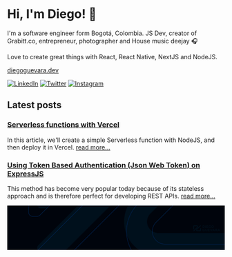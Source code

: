 
# Hi, I'm Diego! 👋

I'm a software engineer form Bogotá, Colombia. JS Dev, creator of Grabitt.co, entrepreneur, photographer and House music deejay 🎧

Love to create great things with React, React Native, NextJS and NodeJS.

[diegoguevara.dev](https://diegoguevara.dev)

<a href="https://www.linkedin.com/in/diegoguevara/" target="_blank"><img src="https://img.shields.io/badge/LinkedIn-%230077B5.svg?&style=flat-square&logo=linkedin&logoColor=white" alt="LinkedIn"></a>
<a href="https://twitter.com/diegoguevaraco" target="_blank"><img src="https://img.shields.io/badge/-Twitter-1da1f2?style=flat-square&labelColor=1da1f2&logo=twitter&logoColor=white" alt="Twitter"></a>
<a href="https://www.instagram.com/diegoguevara/" target="_blank"><img src="https://img.shields.io/badge/Instagram-%23E4405F.svg?&style=flat-square&logo=instagram&logoColor=white" alt="Instagram"></a>

## Latest posts

### [Serverless functions with Vercel](https://dev.to/diegoguevara/serverless-functions-with-vercel-287n)
In this article, we'll create a simple Serverless function with NodeJS, and then deploy it in Vercel. [read more...](https://dev.to/diegoguevara/serverless-functions-with-vercel-287n)

### [Using Token Based Authentication (Json Web Token) on ExpressJS](https://medium.com/@diegoguevaraco/usando-token-based-authentication-json-web-token-en-expressjs-ba3dab7bc13c)
This method has become very popular today because of its stateless approach and is therefore perfect for developing REST APIs. [read more...](https://medium.com/@diegoguevaraco/usando-token-based-authentication-json-web-token-en-expressjs-ba3dab7bc13c)


![Diego Guevara](https://raw.githubusercontent.com/diegoguevara/diegoguevara/master/cover.png)

<!--
**diegoguevara/diegoguevara** is a ✨ _special_ ✨ repository because its `README.md` (this file) appears on your GitHub profile.

Here are some ideas to get you started:

- 🔭 I’m currently working on ...
- 🌱 I’m currently learning ...
- 👯 I’m looking to collaborate on ...
- 🤔 I’m looking for help with ...
- 💬 Ask me about ...
- 📫 How to reach me: ...
- 😄 Pronouns: ...
- ⚡ Fun fact: ...
-->
